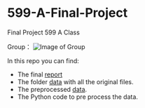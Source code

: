 # 599-A-Final-Project
Final Project 599 A Class 

Group：
![Image of Group](https://raw.githubusercontent.com/vzakhozhyi/599-A-Final-Project/master/teamPhoto.png)

In this repo you can find:
* The final [report](https://htmlpreview.github.io/?https://github.com/vzakhozhyi/599-A-Final-Project/blob/master/Final_Analytic.html)
* The folder [data](https://github.com/vzakhozhyi/599-A-Final-Project/tree/master/Data) with all the original files.
* The preprocessed [data](https://github.com/vzakhozhyi/599-A-Final-Project/blob/master/Data/DataFinal.csv).
* The Python code to pre process the data.
